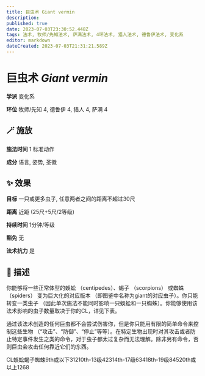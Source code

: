 ```yaml
---
title: 巨虫术 Giant vermin
description: 
published: true
date: 2023-07-03T23:30:52.448Z
tags: 法术, 牧师/先知法术, 萨满法术, 4环法术, 猎人法术, 德鲁伊法术, 变化系
editor: markdown
dateCreated: 2023-07-03T21:31:21.589Z
---
```


# **巨虫术** *Giant vermin*

**学派** 变化系 

**环位** 牧师/先知 4, 德鲁伊 4, 猎人 4, 萨满 4

## 🪄 施放

**施法时间** 1 标准动作

**成分** 语言, 姿势, 圣徽

## ✨ 效果 

**目标** 一只或更多虫子, 任意两者之间的距离不超过30尺 

**距离** 近距 (25尺+5尺/2等级)  

**持续时间** 1分钟/等级 

**豁免** 无

**法术抗力** 是

## 📖 描述

你能够将一些正常体型的蜈蚣 （centipedes）、蝎子 （scorpions） 或蜘蛛 （spiders） 变为巨大化的对应版本 （即图鉴中名称为giant的对应虫子）。你只能转变一类虫子 （因此单次施法不能同时影响一只蜈蚣和一只蜘蛛）。你能够使用该法术影响的虫子数量取决于你的CL，详见下表。

通过该法术创造的任何巨虫都不会尝试伤害你，但是你只能用有限的简单命令来控制这些生物 （“攻击”、“防御”、“停止”等等）。在特定生物出现时对其攻击或者防止特定事件发生之类的命令，对于虫子都太过复杂而无法理解。除非另有命令，否则巨虫会攻击任何靠近它们的东西。

 CL蜈蚣蝎子蜘蛛9th或以下31210th-13级42314th-17级63418th-19级84520th或以上1268 
    